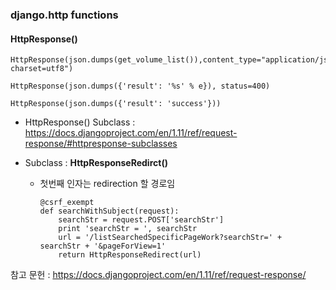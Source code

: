 ### django.http functions

#### HttpResponse()

~~~
HttpResponse(json.dumps(get_volume_list()),content_type="application/json; charset=utf8")

HttpResponse(json.dumps({'result': '%s' % e}), status=400)

HttpResponse(json.dumps({'result': 'success'}))
~~~

- HttpResponse() Subclass  : https://docs.djangoproject.com/en/1.11/ref/request-response/#httpresponse-subclasses

- Subclass : **HttpResponseRedirct()**

  - 첫번째 인자는 redirection 할 경로임

    ~~~
    @csrf_exempt
    def searchWithSubject(request):
        searchStr = request.POST['searchStr']
        print 'searchStr = ', searchStr
        url = '/listSearchedSpecificPageWork?searchStr=' + searchStr + '&pageForView=1'
        return HttpResponseRedirect(url)
    ~~~



참고 문헌 : https://docs.djangoproject.com/en/1.11/ref/request-response/